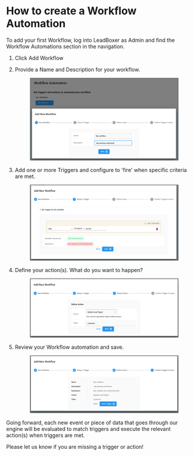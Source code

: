 # How to create a Workflow Automation

To add your first Workflow, log into LeadBoxer as Admin and find the Workflow Automations section in the navigation.

1. Click Add Workflow
2.  Provide a Name and Description for your workflow.

    <figure><img src="../.gitbook/assets/LeadBoxer_Workflow_automation_step_1.png" alt=""><figcaption></figcaption></figure>
3.  Add one or more Triggers and configure to 'fire' when specific criteria are met.

    <figure><img src="../.gitbook/assets/Workflow_Automation_step_2.png" alt=""><figcaption></figcaption></figure>
4.  Define your action(s). What do you want to happen?

    <figure><img src="../.gitbook/assets/LeadBoxer_App (1) (2) (1).png" alt=""><figcaption></figcaption></figure>
5.  Review your Workflow automation and save.

    <figure><img src="../.gitbook/assets/LeadBoxer_App (5) (1).png" alt=""><figcaption></figcaption></figure>

Going forward, each new event or piece of data that goes through our engine will be evaluated to  match triggers and execute the relevant action(s) when triggers are met.

Please let us know if you are missing a trigger or action!




